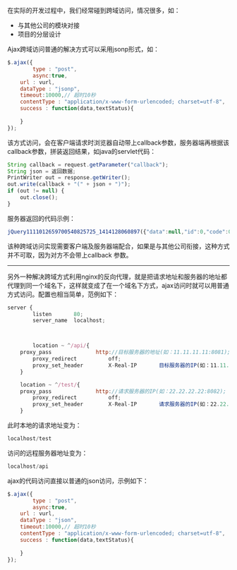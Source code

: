在实际的开发过程中，我们经常碰到跨域访问，情况很多，如：
* 与其他公司的模块对接
* 项目的分层设计

Ajax跨域访问普通的解决方式可以采用jsonp形式，如：
```javascript
$.ajax({
        type : "post",
        async:true,
	url : vurl,
	dataType : "jsonp",
	timeout:10000,// 超时10秒
	contentType : "application/x-www-form-urlencoded; charset=utf-8",  
	success : function(data,textStatus){
			
	}
});
```

该方式访问，会在客户端请求时浏览器自动带上callback参数，服务器端再根据该callback参数，拼装返回结果，如java的servlet代码：
```javascript
String callback = request.getParameter("callback");
String json = 返回数据;
PrintWriter out = response.getWriter();
out.write(callback + "(" + json + ")");
if (out != null) {
	out.close();
}
```

服务器返回的代码示例：
```javascript
jQuery1111012659700540825725_1414128060897({"data":null,"id":0,"code":0,"msg":null})
```

该种跨域访问实现需要客户端及服务器端配合，如果是与其他公司衔接，这种方式并不可取，因为对方不会带上callback 参数。

---

另外一种解决跨域方式利用nginx的反向代理，就是把请求地址和服务器的地址都代理到同一个域名下，这样就变成了在一个域名下方式，ajax访问时就可以用普通方式访问。配置也相当简单，范例如下：
```javascript
server {
        listen       80;
        server_name  localhost;



        location ~ ^/api/{ 
	proxy_pass              http://目标服务器的地址(如：11.11.11.11:8081); 
        proxy_redirect          off; 
        proxy_set_header        X-Real-IP       目标服务器的IP(如：11.11.11.11); 
	}

	location ~ ^/test/{ 
	proxy_pass              http://请求服务器的IP(如：22.22.22.22:8082); 
        proxy_redirect          off; 
        proxy_set_header        X-Real-IP       请求服务器的IP(如：22.22.22.22); 
	}

```

此时本地的请求地址变为：
```javascript
localhost/test
```

访问的远程服务器地址变为：
```javascript
localhost/api
```

ajax的代码访问直接以普通的json访问，示例如下：
```javascript
$.ajax({
        type : "post",
        async:true,
	url : vurl,
	dataType : "json",
	timeout:10000,// 超时10秒
	contentType : "application/x-www-form-urlencoded; charset=utf-8",  
	success : function(data,textStatus){
			
	}
});
```

